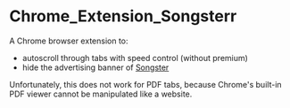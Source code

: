 # Chrome_Extension_Songsterr

A Chrome browser extension to:

-   autoscroll through tabs with speed control (without premium)
-   hide the advertising banner of [Songster](https://www.songsterr.com/a/wsa/sungha-jung-kamado-tanjiro-no-uta-tab-s491811)

Unfortunately, this does not work for PDF tabs, because Chrome's built-in PDF viewer cannot be manipulated like a website.
